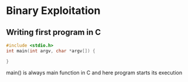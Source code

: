 # Binary Exploitation

## Writing first program in C

```c
#include <stdio.h>
int main(int argv, char *argv[]) {

}
```

main() is always main function in C and here program starts its execution  

